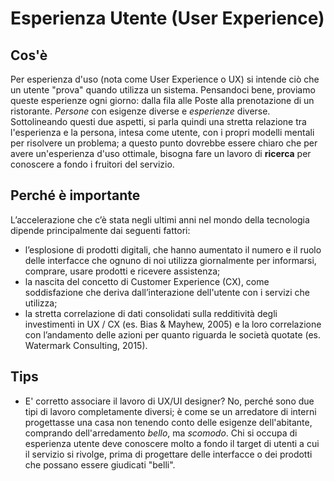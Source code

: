 # Esperienza Utente (User Experience)

## Cos'è
Per esperienza d'uso (nota come User Experience o UX) si intende ciò che un utente "prova" quando utilizza un sistema. Pensandoci bene, proviamo queste esperienze ogni giorno: dalla fila alle Poste alla prenotazione di un ristorante. *Persone* con esigenze diverse e *esperienze* diverse. Sottolineando questi due aspetti, si parla quindi una stretta relazione tra l'esperienza e la persona, intesa come utente, con i propri modelli mentali per risolvere un problema; a questo punto dovrebbe essere chiaro che per avere un'esperienza d'uso ottimale, bisogna fare un lavoro di __ricerca__ per conoscere a fondo i fruitori del servizio.

## Perché è importante
L’accelerazione che c’è stata negli ultimi anni nel mondo della tecnologia dipende principalmente dai seguenti fattori:

- l’esplosione di prodotti digitali, che hanno aumentato il numero e il ruolo delle interfacce che ognuno di noi utilizza giornalmente per informarsi, comprare, usare prodotti e ricevere assistenza;
- la nascita del concetto di Customer Experience (CX), come soddisfazione che deriva dall’interazione dell'utente con i servizi che utilizza;
- la stretta correlazione  di dati consolidati sulla redditività degli investimenti in UX / CX (es. Bias & Mayhew, 2005) e la loro correlazione con l’andamento delle azioni per quanto riguarda le società quotate (es. Watermark Consulting, 2015).

## Tips
- E' corretto associare il lavoro di UX/UI designer? No, perché sono due tipi di lavoro completamente diversi; è come se un arredatore di interni progettasse una casa non tenendo conto delle esigenze dell'abitante, comprando dell'arredamento _bello_, ma _scomodo_. Chi si occupa di esperienza utente deve conoscere molto a fondo il target di utenti a cui il servizio si rivolge, prima di progettare delle interfacce o dei prodotti che possano essere giudicati "belli".
